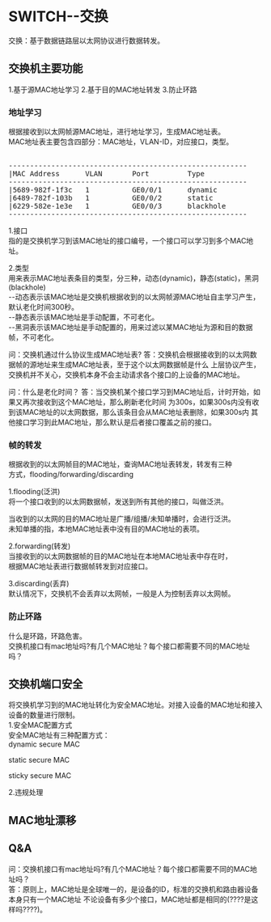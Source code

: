 # SWITCH--交换      

交换：基于数据链路层以太网协议进行数据转发。
      
## 交换机主要功能      
1.基于源MAC地址学习
2.基于目的MAC地址转发
3.防止环路      
      
### 地址学习      
根据接收到以太网帧源MAC地址，进行地址学习，生成MAC地址表。      
MAC地址表主要包含四部分：MAC地址，VLAN-ID，对应接口，类型。    
<pre>    
--------------------------------------------------------    
|MAC Address      VLAN       Port         Type    
--------------------------------------------------------    
|5689-982f-1f3c   1          GE0/0/1      dynamic    
|6489-782f-103b   1          GE0/0/2      static    
|6229-582e-1e3e   1          GE0/0/3      blackhole    
--------------------------------------------------------    
</pre>    
1.接口    
指的是交换机学习到该MAC地址的接口编号，一个接口可以学习到多个MAC地址。    
    
2.类型    
用来表示MAC地址表条目的类型，分三种，动态(dynamic)，静态(static)，黑洞(blackhole)    
--动态表示该MAC地址是交换机根据收到的以太网帧源MAC地址自主学习产生，默认老化时间300秒。    
--静态表示该MAC地址是手动配置，不可老化。    
--黑洞表示该MAC地址是手动配置的，用来过滤以某MAC地址为源和目的数据帧，不可老化。   

问：交换机通过什么协议生成MAC地址表?
答：交换机会根据接收到的以太网数据帧的源地址来生成MAC地址表，至于这个以太网数据帧是什么
    上层协议产生，交换机并不关心，交换机本身不会主动请求各个接口的上设备的MAC地址。

问：什么是老化时间？
答：当交换机某个接口学习到MAC地址后，计时开始，如果又再次接收到这个MAC地址，那么刷新老化时间
    为300s，如果300s内没有收到该MAC地址的以太网数据，那么该条目会从MAC地址表删除，如果300s内
    其他接口学习到此MAC地址，那么默认是后者接口覆盖之前的接口。  
      
### 帧的转发      
根据收到的以太网帧目的MAC地址，查询MAC地址表转发，转发有三种      
方式，flooding/forwarding/discarding      
      
1.flooding(泛洪)      
将一个接口收到的以太网数据帧，发送到所有其他的接口，叫做泛洪。      
      
当收到的以太网的目的MAC地址是广播/组播/未知单播时，会进行泛洪。      
未知单播的指，本地MAC地址表中没有目的MAC地址的表项。      
      
2.forwarding(转发)      
当接收到的以太网数据帧的目的MAC地址在本地MAC地址表中存在时，      
根据MAC地址表进行数据帧转发到对应接口。      
      
3.discarding(丢弃)      
默认情况下，交换机不会丢弃以太网帧，一般是人为控制丢弃以太网帧。      
      
### 防止环路      
什么是环路，环路危害。      
交换机接口有mac地址吗?有几个MAC地址？每个接口都需要不同的MAC地址吗？      
      
      
## 交换机端口安全      
将交换机学习到的MAC地址转化为安全MAC地址。对接入设备的MAC地址和接入设备的数量进行限制。      
1.安全MAC配置方式      
安全MAC地址有三种配置方式：      
dynamic secure MAC       
      
static secure MAC      
      
sticky secure MAC      
      
2.违规处理      
      
## MAC地址漂移      
  
## Q&A
问：交换机接口有mac地址吗?有几个MAC地址？每个接口都需要不同的MAC地址吗？      
答：原则上，MAC地址是全球唯一的，是设备的ID，标准的交换机和路由器设备本身只有一个MAC地址
	不论设备有多少个接口，MAC地址都是相同的(????是这样吗????)。
